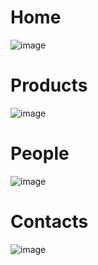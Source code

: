 # Home
![image](https://github.com/kannan0071/CSS-basic/assets/119641638/3ae8bf19-d090-4081-8375-38e6fd5002ed)

# Products
![image](https://github.com/kannan0071/CSS-basic/assets/119641638/2479e0eb-fcad-4ba5-97ee-4b246e3949ee)

# People
![image](https://github.com/kannan0071/CSS-basic/assets/119641638/d7264e53-8193-4d45-82e4-97ce5654f9a7)

# Contacts
![image](https://github.com/kannan0071/CSS-basic/assets/119641638/f3787223-f30a-468f-bb59-394389249582)

